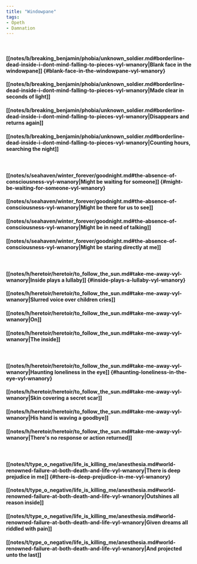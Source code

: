 ```yaml
---
title: "Windowpane"
tags:
- Opeth
- Damnation
---
```

&nbsp;
#### [[notes/b/breaking_benjamin/phobia/unknown_soldier.md#borderline-dead-inside-i-dont-mind-falling-to-pieces-vyl-wnanory|Blank face in the windowpane]] {#blank-face-in-the-windowpane-vyl-wnanory}
#### [[notes/b/breaking_benjamin/phobia/unknown_soldier.md#borderline-dead-inside-i-dont-mind-falling-to-pieces-vyl-wnanory|Made clear in seconds of light]]
#### [[notes/b/breaking_benjamin/phobia/unknown_soldier.md#borderline-dead-inside-i-dont-mind-falling-to-pieces-vyl-wnanory|Disappears and returns again]]
#### [[notes/b/breaking_benjamin/phobia/unknown_soldier.md#borderline-dead-inside-i-dont-mind-falling-to-pieces-vyl-wnanory|Counting hours, searching the night]]
&nbsp;
#### [[notes/s/seahaven/winter_forever/goodnight.md#the-absence-of-consciousness-vyl-wnanory|Might be waiting for someone]] {#might-be-waiting-for-someone-vyl-wnanory}
#### [[notes/s/seahaven/winter_forever/goodnight.md#the-absence-of-consciousness-vyl-wnanory|Might be there for us to see]]
#### [[notes/s/seahaven/winter_forever/goodnight.md#the-absence-of-consciousness-vyl-wnanory|Might be in need of talking]]
#### [[notes/s/seahaven/winter_forever/goodnight.md#the-absence-of-consciousness-vyl-wnanory|Might be staring directly at me]]
&nbsp;
#### [[notes/h/heretoir/heretoir/to_follow_the_sun.md#take-me-away-vyl-wnanory|Inside plays a lullaby]] {#inside-plays-a-lullaby-vyl-wnanory}
#### [[notes/h/heretoir/heretoir/to_follow_the_sun.md#take-me-away-vyl-wnanory|Slurred voice over children cries]]
#### [[notes/h/heretoir/heretoir/to_follow_the_sun.md#take-me-away-vyl-wnanory|On]]
#### [[notes/h/heretoir/heretoir/to_follow_the_sun.md#take-me-away-vyl-wnanory|The inside]]
&nbsp;
#### [[notes/h/heretoir/heretoir/to_follow_the_sun.md#take-me-away-vyl-wnanory|Haunting loneliness in the eye]] {#haunting-loneliness-in-the-eye-vyl-wnanory}
#### [[notes/h/heretoir/heretoir/to_follow_the_sun.md#take-me-away-vyl-wnanory|Skin covering a secret scar]]
#### [[notes/h/heretoir/heretoir/to_follow_the_sun.md#take-me-away-vyl-wnanory|His hand is waving a goodbye]]
#### [[notes/h/heretoir/heretoir/to_follow_the_sun.md#take-me-away-vyl-wnanory|There's no response or action returned]]
&nbsp;
#### [[notes/t/type_o_negative/life_is_killing_me/anesthesia.md#world-renowned-failure-at-both-death-and-life-vyl-wnanory|There is deep prejudice in me]] {#there-is-deep-prejudice-in-me-vyl-wnanory}
#### [[notes/t/type_o_negative/life_is_killing_me/anesthesia.md#world-renowned-failure-at-both-death-and-life-vyl-wnanory|Outshines all reason inside]]
#### [[notes/t/type_o_negative/life_is_killing_me/anesthesia.md#world-renowned-failure-at-both-death-and-life-vyl-wnanory|Given dreams all riddled with pain]]
#### [[notes/t/type_o_negative/life_is_killing_me/anesthesia.md#world-renowned-failure-at-both-death-and-life-vyl-wnanory|And projected unto the last]]
